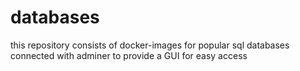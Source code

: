# databases
this repository consists of docker-images for popular sql databases connected with adminer to provide a GUI for easy access

